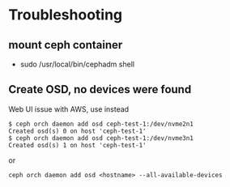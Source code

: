 
# Troubleshooting 

## mount ceph container 

- sudo /usr/local/bin/cephadm shell

## Create OSD, no devices were found 

Web UI issue with AWS, use instead 

```
$ ceph orch daemon add osd ceph-test-1:/dev/nvme2n1
Created osd(s) 0 on host 'ceph-test-1'
$ ceph orch daemon add osd ceph-test-1:/dev/nvme3n1
Created osd(s) 1 on host 'ceph-test-1'
```

or 

```
ceph orch daemon add osd <hostname> --all-available-devices
```